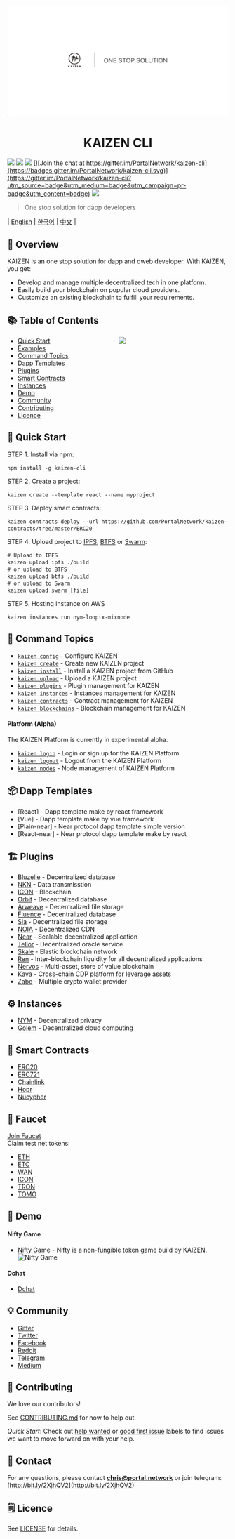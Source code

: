 <p align=center>
<img src="./assets/title.png">
</p>

<p align=center>
<h1 align=center>KAIZEN CLI</h1>
</p>

<a target="_blank" href="https://travis-ci.org/PortalNetwork/kaizen-cli" title="CircleCI"><img src="https://travis-ci.org/PortalNetwork/kaizen-cli.svg?branch=master"></a>
<a target="_blank" href="https://github.com/PortalNetwork/kaizen-cli/pulls" title="PRs Welcome"><img src="https://img.shields.io/badge/PRs-welcome-blue.svg"></a>
<a href="#"><img src="https://img.shields.io/hackage-deps/v/lens.svg"/></a>
[![Join the chat at https://gitter.im/PortalNetwork/kaizen-cli](https://badges.gitter.im/PortalNetwork/kaizen-cli.svg)](https://gitter.im/PortalNetwork/kaizen-cli?utm_source=badge&utm_medium=badge&utm_campaign=pr-badge&utm_content=badge)
<a target="_blank" href="#"><img src="https://img.shields.io/github/license/mashape/apistatus.svg"/></a>

> One stop solution for dapp developers

| [English](./README.md) | [한국어](./README_KR.md) | [中文](./README_ZH.md) |

## 🚀 Overview
KAIZEN is an one stop solution for dapp and dweb developer. With KAIZEN, you get:

- Develop and manage multiple decentralized tech in one platform.
- Easily build your blockchain on popular cloud providers.
- Customize an existing blockchain to fulfill your requirements.

## 📚 Table of Contents

<img align="right" width="250" src="https://kaizen.portal.network/images/demo.png"/>

- [Quick Start](#quick-start)
- [Examples](https://github.com/PortalNetwork/kaizen-examples)
- [Command Topics](#command-topics)
- [Dapp Templates](#dapp-templates)
- [Plugins](#plugins)
- [Smart Contracts](#smart-contracts)
- [Instances](#instances)
- [Demo](#demo)
- [Community](#community)
- [Contributing](#contributing)
- [Licence](#licence)

## <a name="quick-start"></a>🚀 Quick Start
STEP 1. Install via npm:
```
npm install -g kaizen-cli 
```

STEP 2. Create a project:
```
kaizen create --template react --name myproject
```

STEP 3. Deploy smart contracts:
```
kaizen contracts deploy --url https://github.com/PortalNetwork/kaizen-contracts/tree/master/ERC20
```

STEP 4. Upload project to [IPFS](https://ipfs.io), [BTFS](https://www.bittorrent.com/btfs/) or [Swarm](https://ethersphere.github.io/swarm-home/):
```
# Upload to IPFS
kaizen upload ipfs ./build
# or upload to BTFS
kaizen upload btfs ./build
# or upload to Swarm
kaizen upload swarm [file]
```

STEP 5. Hosting instance on AWS
```
kaizen instances run nym-loopix-mixnode
```

## <a name="command-topics"></a>🔨 Command Topics

- [`kaizen config`](commands/config.md) - Configure KAIZEN
- [`kaizen create`](commands/create.md) - Create new KAIZEN project
- [`kaizen install`](commands/install.md) - Install a KAIZEN project from GitHub
- [`kaizen upload`](commands/upload.md) - Upload a KAIZEN project
- [`kaizen plugins`](commands/plugins.md) - Plugin management for KAIZEN 
- [`kaizen instances`](commands/instances.md) - Instances management for KAIZEN
- [`kaizen contracts`](commands/contracts.md) - Contract management for KAIZEN
- [`kaizen blockchains`](commands/blockchains.md) - Blockchain management for KAIZEN

#### Platform (Alpha)
The KAIZEN Platform is currently in experimental alpha.
- [`kaizen login`](commands/login.md) - Login or sign up for the KAIZEN Platform
- [`kaizen logout`](commands/logout.md) - Logout from the KAIZEN Platform
- [`kaizen nodes`](commands/nodes.md) - Node management of KAIZEN Platform

## <a name="dapp-templates"></a>📦 Dapp Templates
- [React] - Dapp template make by react framework
- [Vue] - Dapp template make by vue framework
- [Plain-near] - Near protocol dapp template simple version
- [React-near] - Near protocol dapp template make by react

## <a name="plugins"></a>🏗 Plugins
- [Bluzelle](https://www.npmjs.com/package/bluzelle) - Decentralized database
- [NKN](https://www.npmjs.com/package/nkn-client) - Data transmisstion
- [ICON](https://www.npmjs.com/package/icon-sdk-js) - Blockchain
- [Orbit](https://www.npmjs.com/package/orbit-db) - Decentralized database
- [Arweave](https://www.npmjs.com/package/arweave) - Decentralized file storage
- [Fluence](https://www.npmjs.com/package/fluence) - Decentralized database
- [Sia](https://sia.tech/) - Decentralized file storage
- [NOIA](http://noia.network/) - Decentralized CDN
- [Near](https://nearprotocol.com/) - Scalable decentralized application
- [Tellor](https://tellor.io/) - Decentralized oracle service
- [Skale](https://skale.network/) - Elastic blockchain network
- [Ren](https://renproject.io/) - Inter-blockchain liquidity for all decentralized applications
- [Nervos](https://www.nervos.org/) - Multi-asset, store of value blockchain
- [Kava](https://www.kava.io/) - Cross-chain CDP platform for leverage assets
- [Zabo](https://zabo.com/) - Multiple crypto wallet provider

## <a name="instances"></a>⚙️ Instances
- [NYM](http://nymtech.net/) - Decentralized privacy
- [Golem](https://golem.network/) - Decentralized cloud computing

## <a name="smart-contracts"></a>📑 Smart Contracts
- [ERC20](https://github.com/PortalNetwork/kaizen-contracts/tree/master/ERC20) 
- [ERC721](https://github.com/PortalNetwork/kaizen-contracts/tree/master/ERC721)
- [Chainlink](https://github.com/PortalNetwork/kaizen-contracts/tree/master/Chainlink)
- [Hopr](https://github.com/PortalNetwork/kaizen-contracts/tree/master/Hopr)
- [Nucypher](https://github.com/PortalNetwork/kaizen-contracts/tree/master/Nucypher)

## <a name="faucet"></a>🚰 Faucet
[Join Faucet](https://forms.gle/SSHBeAMBweSWVN5Q7?fbclid=IwAR3k5NWNo8cIavD7t33w4yk0OVSL6iqg18_DVLxbwR_xu4_ZyDARF6ZFK0Q)  
Claim test net tokens:
- [ETH](https://faucet.metamask.io/)
- [ETC](http://kottifaucet.me/)
- [WAN](https://faucet1.wanchain.org/)
- [ICON](https://icon-faucet.ibriz.ai/)
- [TRON](https://www.trongrid.io/faucet)
- [TOMO](https://faucet.testnet.tomochain.com/)

## <a name="demo"></a>🔌 Demo
#### Nifty Game
- [Nifty Game](https://github.com/PortalNetwork/nifty-game/) - Nifty is a non-fungible token game build by KAIZEN.
![Nifty Game](https://github.com/PortalNetwork/nifty-game/blob/develop/cardbattle.gif?raw=true)

#### Dchat
- [Dchat](http://dchat.web3infra.io/)

## <a name="community"></a>💡 Community
- [Gitter](https://gitter.im/PortalNetwork/kaizen-cli)
- [Twitter](https://twitter.com/itisportal)
- [Facebook](https://www.facebook.com/portalnetworkofficial)
- [Reddit](https://www.reddit.com/r/portalnetwork)
- [Telegram](https://t.me/portalnetworkofficial)
- [Medium](https://medium.com/portalnetworkofficial)

## <a name="contributing"></a>📣 Contributing
We love our contributors!  

See [CONTRIBUTING.md](./CONTRIBUTING.md) for how to help out.

*Quick Start*: Check out [help wanted](https://github.com/PortalNetwork/kaizen-cli/labels/help%20wanted) or [good first issue](https://github.com/PortalNetwork/kaizen-cli/labels/good%20first%20issue) labels to find issues we want to move forward on with your help.

## <a name="contact"></a>📧 Contact
For any questions, please contact **chris@portal.network** or join telegram: [http://bit.ly/2XjhQV2](http://bit.ly/2XjhQV2)

## <a name="licence"></a>🗒 Licence
See [LICENSE](./LICENSE) for details.
